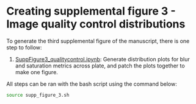 # Creating supplemental figure 3 - Image quality control distributions

To generate the third supplemental figure of the manuscript, there is one step to follow:

1. [SuppFigure3_qualitycontrol.ipynb](./SuppFigure3_qualitycontrol.ipynb): Generate distribution plots for blur and saturation metrics across plate, and patch the plots together to make one figure.

All steps can be ran with the bash script using the command below:

```bash
source supp_figure_3.sh
```

